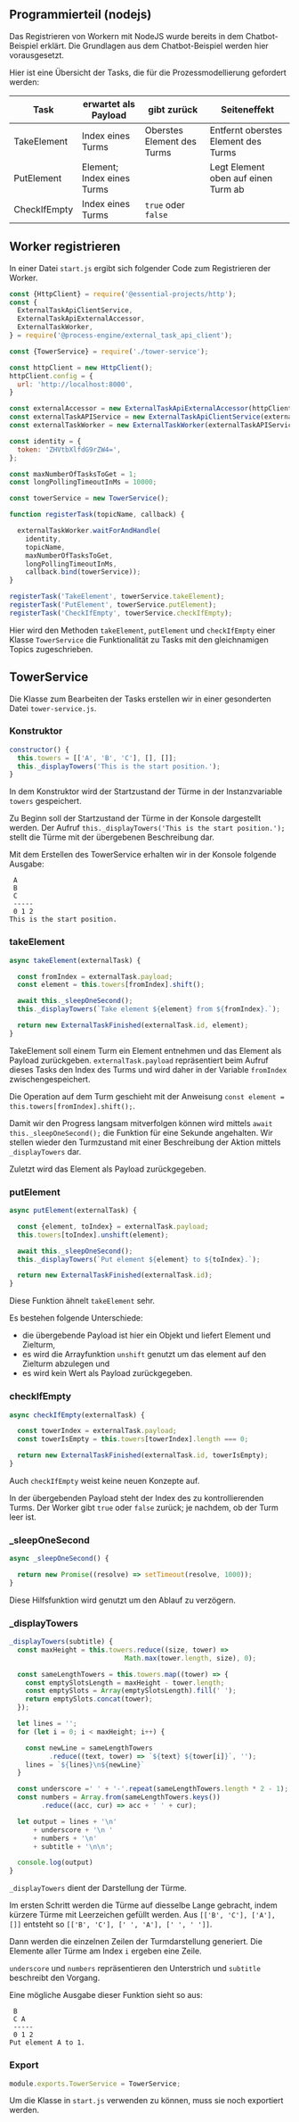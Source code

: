 ## Programmierteil (nodejs)

Das Registrieren von Workern mit NodeJS wurde bereits in dem
Chatbot-Beispiel erklärt. Die Grundlagen aus dem Chatbot-Beispiel
werden hier vorausgesetzt.

Hier ist eine Übersicht der Tasks, die für die Prozessmodellierung
gefordert werden:

| Task         | erwartet als Payload       | gibt zurück                | Seiteneffekt                        |
|--------------|----------------------------|----------------------------|-------------------------------------|
| TakeElement  | Index eines Turms          | Oberstes Element des Turms | Entfernt oberstes Element des Turms |
| PutElement   | Element; Index eines Turms |                            | Legt Element oben auf einen Turm ab |
| CheckIfEmpty | Index eines Turms          | `true` oder `false`        |                                     |

## Worker registrieren

In einer Datei `start.js` ergibt sich folgender Code zum Registrieren
der Worker.

```js
const {HttpClient} = require('@essential-projects/http');
const {
  ExternalTaskApiClientService,
  ExternalTaskApiExternalAccessor,
  ExternalTaskWorker,
} = require('@process-engine/external_task_api_client');

const {TowerService} = require('./tower-service');

const httpClient = new HttpClient();
httpClient.config = {
  url: 'http://localhost:8000',
}

const externalAccessor = new ExternalTaskApiExternalAccessor(httpClient);
const externalTaskAPIService = new ExternalTaskApiClientService(externalAccessor);
const externalTaskWorker = new ExternalTaskWorker(externalTaskAPIService);

const identity = {
  token: 'ZHVtbXlfdG9rZW4=',
};

const maxNumberOfTasksToGet = 1;
const longPollingTimeoutInMs = 10000;

const towerService = new TowerService();

function registerTask(topicName, callback) {

  externalTaskWorker.waitForAndHandle(
    identity,
    topicName,
    maxNumberOfTasksToGet,
    longPollingTimeoutInMs,
    callback.bind(towerService));
}

registerTask('TakeElement', towerService.takeElement);
registerTask('PutElement', towerService.putElement);
registerTask('CheckIfEmpty', towerService.checkIfEmpty);
```

Hier wird den Methoden `takeElement`, `putElement` und `checkIfEmpty`
einer Klasse `TowerService` die Funktionalität zu Tasks mit den
gleichnamigen Topics zugeschrieben.

## TowerService

Die Klasse zum Bearbeiten der Tasks erstellen wir in einer
gesonderten Datei `tower-service.js`.

### Konstruktor

```js
constructor() {
  this.towers = [['A', 'B', 'C'], [], []];
  this._displayTowers('This is the start position.');
}
```

In dem Konstruktor wird der Startzustand der Türme in der
Instanzvariable `towers` gespeichert.

Zu Beginn soll der Startzustand der Türme in der Konsole dargestellt
werden. Der Aufruf `this._displayTowers('This is the start
position.');` stellt die Türme mit der übergebenen Beschreibung dar.

Mit dem Erstellen des TowerService erhalten wir in der Konsole folgende Ausgabe:

```
 A
 B
 C
 -----
 0 1 2
This is the start position.
```

### takeElement

```js
async takeElement(externalTask) {

  const fromIndex = externalTask.payload;
  const element = this.towers[fromIndex].shift();

  await this._sleepOneSecond();
  this._displayTowers(`Take element ${element} from ${fromIndex}.`);

  return new ExternalTaskFinished(externalTask.id, element);
}
```

TakeElement soll einem Turm ein Element entnehmen und das Element als
Payload zurückgeben. `externalTask.payload` repräsentiert beim Aufruf
dieses Tasks den Index des Turms und wird daher in der Variable
`fromIndex` zwischengespeichert.

Die Operation auf dem Turm geschieht mit der Anweisung `const element
= this.towers[fromIndex].shift();`.

Damit wir den Progress langsam mitverfolgen können wird mittels `await
this._sleepOneSecond();` die Funktion für eine Sekunde angehalten. Wir
stellen wieder den Turmzustand mit einer Beschreibung der Aktion mittels
`_displayTowers` dar.

Zuletzt wird das Element als Payload zurückgegeben.


### putElement

```js
async putElement(externalTask) {

  const {element, toIndex} = externalTask.payload;
  this.towers[toIndex].unshift(element);

  await this._sleepOneSecond();
  this._displayTowers(`Put element ${element} to ${toIndex}.`);

  return new ExternalTaskFinished(externalTask.id);
}
```

Diese Funktion ähnelt `takeElement` sehr.

Es bestehen folgende Unterschiede:

- die übergebende Payload ist hier ein Objekt und liefert Element und
  Zielturm,
- es wird die Arrayfunktion `unshift` genutzt um das element auf den Zielturm abzulegen und
- es wird kein Wert als Payload zurückgegeben.


### checkIfEmpty

```js
async checkIfEmpty(externalTask) {

  const towerIndex = externalTask.payload;
  const towerIsEmpty = this.towers[towerIndex].length === 0;

  return new ExternalTaskFinished(externalTask.id, towerIsEmpty);
}
```

Auch `checkIfEmpty` weist keine neuen Konzepte auf.

In der übergebenden Payload steht der Index des zu kontrollierenden Turms.
Der Worker gibt `true` oder `false` zurück; je nachdem, ob der Turm leer ist.

### _sleepOneSecond

```js
async _sleepOneSecond() {

  return new Promise((resolve) => setTimeout(resolve, 1000));
}
```

Diese Hilfsfunktion wird genutzt um den Ablauf zu verzögern.

### _displayTowers

```js
_displayTowers(subtitle) {
  const maxHeight = this.towers.reduce((size, tower) =>
                             Math.max(tower.length, size), 0);

  const sameLengthTowers = this.towers.map((tower) => {
    const emptySlotsLength = maxHeight - tower.length;
    const emptySlots = Array(emptySlotsLength).fill(' ');
    return emptySlots.concat(tower);
  });

  let lines = '';
  for (let i = 0; i < maxHeight; i++) {

    const newLine = sameLengthTowers
          .reduce((text, tower) => `${text} ${tower[i]}`, '');
    lines = `${lines}\n${newLine}`
  }

  const underscore =' ' + '-'.repeat(sameLengthTowers.length * 2 - 1);
  const numbers = Array.from(sameLengthTowers.keys())
        .reduce((acc, cur) => acc + ' ' + cur);

  let output = lines + '\n'
      + underscore + '\n '
      + numbers + '\n'
      + subtitle + '\n\n';

  console.log(output)
}
```

`_displayTowers` dient der Darstellung der Türme.

Im ersten Schritt werden die Türme auf diesselbe Lange gebracht, indem
kürzere Türme mit Leerzeichen gefüllt werden. Aus `[['B', 'C'],
['A'], []]` entsteht so `[['B', 'C'], [' ', 'A'], [' ', ' ']]`.

Dann werden die einzelnen Zeilen der Turmdarstellung generiert. Die
Elemente aller Türme am Index `i` ergeben eine Zeile.

`underscore` und `numbers` repräsentieren den Unterstrich und
`subtitle` beschreibt den Vorgang.

Eine mögliche Ausgabe dieser Funktion sieht so aus:

```
 B
 C A
 -----
 0 1 2
Put element A to 1.
```

### Export

```js
module.exports.TowerService = TowerService;
```

Um die Klasse in `start.js` verwenden zu können, muss sie noch
exportiert werden.
